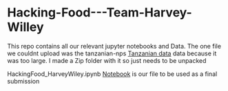 # Hacking-Food---Team-Harvey-Willey

This repo contains all our relevant jupyter notebooks and Data. The one file we couldnt upload was the tanzanian-nps [Tanzanian data](TanzanianNPS/tanzanian_nps.rar) data because it was too large. I made a Zip folder with it so just needs to be unpacked

HackingFood_HarveyWiley.ipynb [Notebook](HackingFood_HarveyWiley.ipynb) is our file to be used as a final submission
